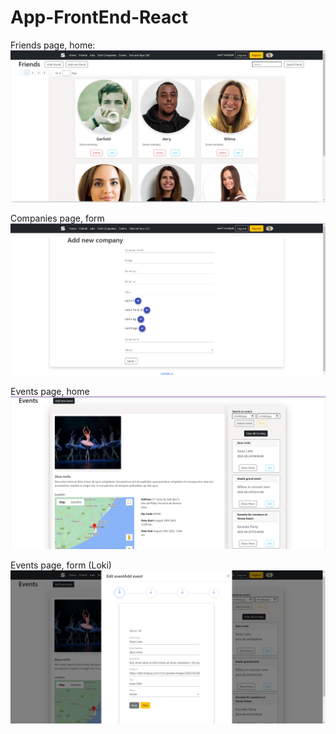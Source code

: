 # App-FrontEnd-React
Friends page, home:
<img src="./Friends_home.png">

Companies page, form
<img src="./Companies_form.png">

Events page, home
<img src="./Events_home.png">

Events page, form (Loki)
<img src="./Events_Form_Loki.png">
